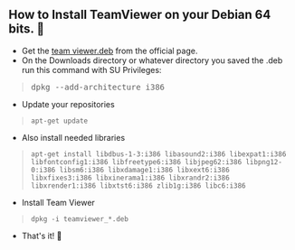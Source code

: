How to Install TeamViewer on your Debian 64 bits. :blue_heart:
-------------------------------------------------
 - Get the [team viewer.deb](https://download.teamviewer.com/download/teamviewer_i386.deb) from the official page.
 - On the Downloads directory or whatever directory you saved the .deb
   run this command with SU Privileges:

> <pre><cod>dpkg --add-architecture i386</code></pre>

 - Update your repositories

> <pre><code>apt-get update</code></pre>

 - Also install needed libraries
 
 > <pre><code>apt-get install libdbus-1-3:i386 libasound2:i386 libexpat1:i386 libfontconfig1:i386 libfreetype6:i386 libjpeg62:i386 libpng12-0:i386 libsm6:i386 libxdamage1:i386 libxext6:i386 libxfixes3:i386 libxinerama1:i386 libxrandr2:i386 libxrender1:i386 libxtst6:i386 zlib1g:i386 libc6:i386</code></pre>
 
 - Install Team Viewer

> <pre><code>dpkg -i teamviewer_*.deb</code></pre> 

 - That's it! :sparkling_heart:
